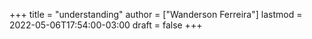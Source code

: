 +++
title = "understanding"
author = ["Wanderson Ferreira"]
lastmod = 2022-05-06T17:54:00-03:00
draft = false
+++

